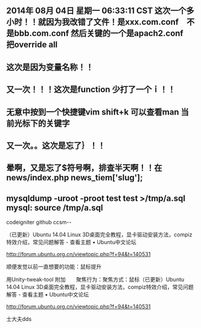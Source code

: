 
2014年 08月 04日 星期一 06:33:11 CST
这次一个多小时！！就因为我改错了文件！是xxx.com.conf　不是bbb.com.conf  然后关键的一个是apach2.conf　把override all
------
这次是因为变量名称！！
------
又一次！！！这次是function 少打了一个ｉ！！
------
无意中按到一个快捷键vim shift+k 可以查看man 当前光标下的关键字
------
又一次。。这次是忘了｝！！
------
晕啊，又是忘了$符号啊，排查半天啊！！在news/index.php news_tiem['slug'];
------
mysqldump -uroot -proot test test >/tmp/a.sql
mysql: source /tmp/a.sql
------
codeigniter
github
ccsm--

（已更新）Ubuntu 14.04 Linux 3D桌面完全教程，显卡驱动安装方法，compiz特效介绍，常见问题解答 - 查看主题 • Ubuntu中文论坛

http://forum.ubuntu.org.cn/viewtopic.php?f=94&t=140531

顺便发觉以前一直想要的功能：鼠标提升

用Unity-tweak-tool  附加　　聚焦行为：聚焦方式：鼠标（已更新）Ubuntu 14.04 Linux 3D桌面完全教程，显卡驱动安装方法，compiz特效介绍，常见问题解答 - 查看主题 • Ubuntu中文论坛

http://forum.ubuntu.org.cn/viewtopic.php?f=94&t=140531

士大夫dds

